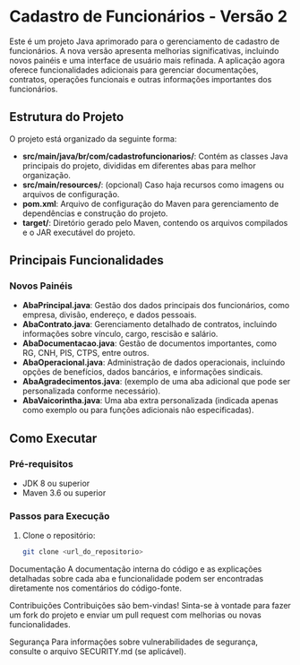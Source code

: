 # Cadastro de Funcionários - Versão 2

Este é um projeto Java aprimorado para o gerenciamento de cadastro de funcionários. A nova versão apresenta melhorias significativas, incluindo novos painéis e uma interface de usuário mais refinada. A aplicação agora oferece funcionalidades adicionais para gerenciar documentações, contratos, operações funcionais e outras informações importantes dos funcionários.

## Estrutura do Projeto

O projeto está organizado da seguinte forma:

- **src/main/java/br/com/cadastrofuncionarios/**: Contém as classes Java principais do projeto, divididas em diferentes abas para melhor organização.
- **src/main/resources/**: (opcional) Caso haja recursos como imagens ou arquivos de configuração.
- **pom.xml**: Arquivo de configuração do Maven para gerenciamento de dependências e construção do projeto.
- **target/**: Diretório gerado pelo Maven, contendo os arquivos compilados e o JAR executável do projeto.

## Principais Funcionalidades

### Novos Painéis

- **AbaPrincipal.java**: Gestão dos dados principais dos funcionários, como empresa, divisão, endereço, e dados pessoais.
- **AbaContrato.java**: Gerenciamento detalhado de contratos, incluindo informações sobre vínculo, cargo, rescisão e salário.
- **AbaDocumentacao.java**: Gestão de documentos importantes, como RG, CNH, PIS, CTPS, entre outros.
- **AbaOperacional.java**: Administração de dados operacionais, incluindo opções de benefícios, dados bancários, e informações sindicais.
- **AbaAgradecimentos.java**: (exemplo de uma aba adicional que pode ser personalizada conforme necessário).
- **AbaVaicorintha.java**: Uma aba extra personalizada (indicada apenas como exemplo ou para funções adicionais não especificadas).

## Como Executar

### Pré-requisitos

- JDK 8 ou superior
- Maven 3.6 ou superior

### Passos para Execução

1. Clone o repositório:

   ```bash
   git clone <url_do_repositorio>

Documentação
A documentação interna do código e as explicações detalhadas sobre cada aba e funcionalidade podem ser encontradas diretamente nos comentários do código-fonte.

Contribuições
Contribuições são bem-vindas! Sinta-se à vontade para fazer um fork do projeto e enviar um pull request com melhorias ou novas funcionalidades.

Segurança
Para informações sobre vulnerabilidades de segurança, consulte o arquivo SECURITY.md (se aplicável).
